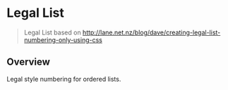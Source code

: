 # Legal List

[Squiz Boilerplate]: https://gitlab.squiz.net/boilerplate/squiz-boilerplate

> Legal List based on http://lane.net.nz/blog/dave/creating-legal-list-numbering-only-using-css

## Overview

Legal style numbering for ordered lists.